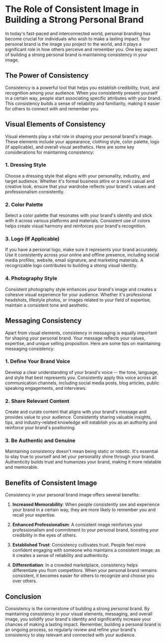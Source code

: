 The Role of Consistent Image in Building a Strong Personal Brand
===========================================================================

In today's fast-paced and interconnected world, personal branding has become crucial for individuals who wish to make a lasting impact. Your personal brand is the image you project to the world, and it plays a significant role in how others perceive and remember you. One key aspect of building a strong personal brand is maintaining consistency in your image.

The Power of Consistency
------------------------

Consistency is a powerful tool that helps you establish credibility, trust, and recognition among your audience. When you consistently present yourself in a certain way, people start associating specific attributes with your brand. This consistency builds a sense of reliability and familiarity, making it easier for others to connect with and remember you.

Visual Elements of Consistency
------------------------------

Visual elements play a vital role in shaping your personal brand's image. These elements include your appearance, clothing style, color palette, logo (if applicable), and overall visual aesthetics. Here are some key considerations for maintaining consistency:

### 1. Dressing Style

Choose a dressing style that aligns with your personality, industry, and target audience. Whether it's formal business attire or a more casual and creative look, ensure that your wardrobe reflects your brand's values and professionalism consistently.

### 2. Color Palette

Select a color palette that resonates with your brand's identity and stick with it across various platforms and materials. Consistent use of colors helps create visual harmony and reinforces your brand's recognition.

### 3. Logo (If Applicable)

If you have a personal logo, make sure it represents your brand accurately. Use it consistently across your online and offline presence, including social media profiles, website, email signature, and marketing materials. A recognizable logo contributes to building a strong visual identity.

### 4. Photography Style

Consistent photography style enhances your brand's image and creates a cohesive visual experience for your audience. Whether it's professional headshots, lifestyle photos, or images related to your field of expertise, maintain a consistent tone and aesthetic.

Messaging Consistency
---------------------

Apart from visual elements, consistency in messaging is equally important for shaping your personal brand. Your message reflects your values, expertise, and unique selling proposition. Here are some tips on maintaining messaging consistency:

### 1. Define Your Brand Voice

Develop a clear understanding of your brand's voice -- the tone, language, and style that best represents you. Consistently apply this voice across all communication channels, including social media posts, blog articles, public speaking engagements, and interviews.

### 2. Share Relevant Content

Create and curate content that aligns with your brand's message and provides value to your audience. Consistently sharing valuable insights, tips, and industry-related knowledge will establish you as an authority and reinforce your brand's positioning.

### 3. Be Authentic and Genuine

Maintaining consistency doesn't mean being static or robotic. It's essential to stay true to yourself and let your personality shine through your brand. Authenticity builds trust and humanizes your brand, making it more relatable and memorable.

Benefits of Consistent Image
----------------------------

Consistency in your personal brand image offers several benefits:

1. **Increased Memorability**: When people consistently see and experience your brand in a certain way, they are more likely to remember you and recall your expertise.

2. **Enhanced Professionalism**: A consistent image reinforces your professionalism and commitment to your personal brand, boosting your credibility in the eyes of others.

3. **Established Trust**: Consistency cultivates trust. People feel more confident engaging with someone who maintains a consistent image, as it creates a sense of reliability and authenticity.

4. **Differentiation**: In a crowded marketplace, consistency helps differentiate you from competitors. When your personal brand remains consistent, it becomes easier for others to recognize and choose you over others.

Conclusion
----------

Consistency is the cornerstone of building a strong personal brand. By maintaining consistency in your visual elements, messaging, and overall image, you solidify your brand's identity and significantly increase your chances of making a lasting impact. Remember, building a personal brand is an ongoing process, so regularly review and refine your brand's consistency to stay relevant and connected with your audience.
